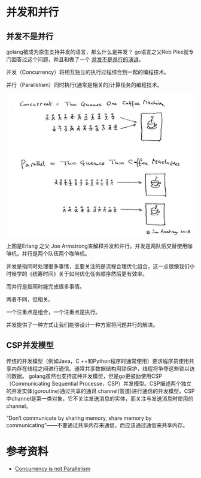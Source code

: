# 并发和并行

## 并发不是并行

golang被成为原生支持并发的语言，那么什么是并发？
go语言之父Rob Pike就专门回答过这个问题，并且和做了一个 [并发不是并行的演讲](https://talks.golang.org/2012/waza.slide)。

并发（Concurrency）将相互独立的执行过程综合到一起的编程技术。

并行（Parallelism）同时执行(通常是相关的)计算任务的编程技术。

![](../img/concurreat.jpg)

上图是Erlang 之父 Joe Armstrong来解释并发和并行。并发是两队伍交替使用咖啡机，并行是两个队伍两个咖啡机。


并发是指同时处理很多事情，主要关注的是流程合理优化组合，这一点很像我们小时候学的《统筹时间》关于如何优化任务顺序然后更有效率。

而并行是指同时能完成很多事情。

两者不同，但相关。

一个注重点是组合，一个注重点是执行。

并发提供了一种方式让我们能够设计一种方案将问题并行的解决。

## CSP并发模型

传统的并发模型（例如Java，C ++和Python程序时通常使用）要求程序员使用共享内存在线程之间进行通信。通常共享数据结构用锁保护，线程将争夺这些锁以访问数据。
golang虽然也支持这种并发模型，但是go更鼓励使用CSP（Communicating Sequential Processe，CSP）并发模型。CSP描述两个独立的并发实体(goroutine)通过共享的通讯 channel(管道)进行通信的并发模型。CSP中channel是第一类对象，它不关注发送消息的实体，而关注与发送消息时使用的channel。

“Don’t communicate by sharing memory, share memory by communicating”——不要通过共享内存来通信，而应该通过通信来共享内存。


# 参考资料

- [Concurrency is not Parallelism](https://talks.golang.org/2012/waza.slide)